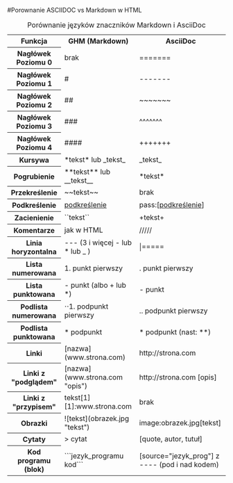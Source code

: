 #Porownanie ASCIIDOC vs Markdown w HTML

 <table summary="tabela porównawcza">
				<caption>Porównanie języków znaczników Markdown i AsciiDoc</caption>
				<tr><th>Funkcja				<th>GHM (Markdown) 				<th>AsciiDoc
				<tr><th>Nagłówek Poziomu 0  <td> brak						<td> =======
				<tr><th>Nagłówek Poziomu 1  <td> #								<td> -------
				<tr><th>Nagłówek Poziomu 2	<td> ##								<td> ~~~~~~~
				<tr><th>Nagłówek Poziomu 3	<td> ###								<td> ^^^^^^^
				<tr><th>Nagłówek Poziomu 4	<td> ####							<td> +++++++ 
				<tr><th>Kursywa		  		<td> *tekst* lub _tekst_				<td> _tekst_
				<tr><th>Pogrubienie			<td> **tekst** lub __tekst__		<td> *tekst*
				<tr><th>Przekreślenie		<td> ~~tekst~~					      	<td> brak
				<tr><th>Podkreślenie		<td> <u>podkreślenie</u>				<td> pass:[<u>podkreślenie</u>]
				<tr><th>Zacienienie			<td> ``tekst`` 					  	<td> +tekst+
				<tr><th>Komentarze  		<td> jak w HTML   		  			<td> /////
				<tr><th>Linia horyzontalna	<td> --- (3 i więcej - lub * lub _ )	<td> |=====
				<tr><th>Lista numerowana	<td> 1. punkt pierwszy				<td> . punkt pierwszy
				<tr><th>Lista punktowana 	<td> - punkt (albo + lub *)			  <td> - punkt
				<tr><th>Podlista numerowana <td> ⋅⋅1. podpunkt pierwszy			<td> .. podpunkt pierwszy
				<tr><th>Podlista punktowana <td> * podpunkt						<td> * podpunkt (nast: **)
				<tr><th>Linki				<td> [nazwa](www.strona.com) 		<td> http://strona.com
				<tr><th>Linki z "podglądem"	<td> [nazwa](www.strona.com "opis")	<td> http://strona.com [opis]
				<tr><th>Linki z "przypisem"	<td> tekst[1] [1]:www.strona.com		  <td> brak
				<tr><th>Obrazki				<td> ![tekst](obrazek.jpg "tekst")   <td> image:obrazek.jpg[tekst]
				<tr><th>Cytaty				<td> > cytat							<td> [quote, autor, tutuł] 
				<tr><th>Kod programu (blok)	<td> ```jezyk_programu kod```		<td> [source="jezyk_prog"] z ---- (pod i nad kodem)
	</table>
